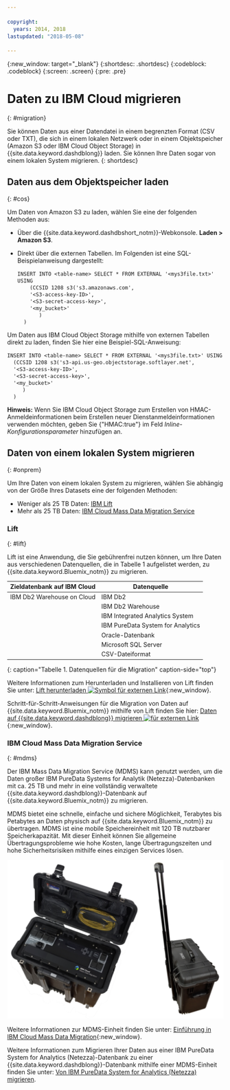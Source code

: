 ```yaml
---

copyright:
  years: 2014, 2018
lastupdated: "2018-05-08"

---
```


<!-- Attribute definitions --> 
{:new_window: target="_blank"}
{:shortdesc: .shortdesc}
{:codeblock: .codeblock}
{:screen: .screen}
{:pre: .pre}

# Daten zu IBM Cloud migrieren
{: #migration}

Sie können Daten aus einer Datendatei in einem begrenzten Format (CSV oder TXT), die sich in einem lokalen Netzwerk oder in einem Objektspeicher (Amazon S3 oder IBM Cloud Object Storage) in {{site.data.keyword.dashdblong}} laden. Sie können Ihre Daten sogar von einem lokalen System migrieren.
{: shortdesc}

## Daten aus dem Objektspeicher laden
{: #cos}

Um Daten von Amazon S3 zu laden, wählen Sie eine der folgenden Methoden aus:
  * Über die {{site.data.keyword.dashdbshort_notm}}-Webkonsole. **Laden > Amazon S3**. 
  * Direkt über die externen Tabellen. Im Folgenden ist eine SQL-Beispielanweisung dargestellt:

    ```
    INSERT INTO <table-name> SELECT * FROM EXTERNAL '<mys3file.txt>' USING
        (CCSID 1208 s3('s3.amazonaws.com', 
        '<S3-access-key-ID>',
        '<S3-secret-access-key>', 
        '<my_bucket>'
           )
      )      
    ```

Um Daten aus IBM Cloud Object Storage mithilfe von externen Tabellen direkt zu laden, finden Sie hier eine Beispiel-SQL-Anweisung:

```
INSERT INTO <table-name> SELECT * FROM EXTERNAL '<mys3file.txt>' USING
  (CCSID 1208 s3('s3-api.us-geo.objectstorage.softlayer.net', 
  '<S3-access-key-ID>',
  '<S3-secret-access-key>', 
  '<my_bucket>'
     )
  )      
```

**Hinweis:** Wenn Sie IBM Cloud Object Storage zum Erstellen von HMAC-Anmeldeinformationen beim Erstellen neuer Dienstanmeldeinformationen verwenden möchten, geben Sie {"HMAC:true"} im Feld *Inline-Konfigurationsparameter* hinzufügen an.

## Daten von einem lokalen System migrieren
{: #onprem}

Um Ihre Daten von einem lokalen System zu migrieren, wählen Sie abhängig von der Größe Ihres Datasets eine der folgenden Methoden:
* Weniger als 25 TB Daten: [IBM Lift](#lift)
* Mehr als 25 TB Daten: [IBM Cloud Mass Data Migration Service](#mdms)

### Lift
{: #lift}

Lift ist eine Anwendung, die Sie gebührenfrei nutzen können, um Ihre Daten aus verschiedenen Datenquellen, die in Tabelle 1 aufgelistet werden, zu {{site.data.keyword.Bluemix_notm}} zu migrieren. 

| Zieldatenbank auf IBM Cloud | Datenquelle |
|------------------------------|-------------|
| IBM Db2 Warehouse on Cloud   | IBM Db2 |
|                              | IBM Db2 Warehouse |
|                              | IBM Integrated Analytics System |
|                              | IBM PureData System for Analytics |
|                              | Oracle-Datenbank |
|                              | Microsoft SQL Server |
|                              | CSV-Dateiformat |
{: caption="Tabelle 1. Datenquellen für die Migration" caption-side="top"}

Weitere Informationen zum Herunterladen und Installieren von Lift finden Sie unter: [Lift herunterladen ![Symbol für externen Link](../../icons/launch-glyph.svg "Symbol für externen Link")](https://lift.ng.bluemix.net/#download){:new_window}.

Schritt-für-Schritt-Anweisungen für die Migration von Daten auf {{site.data.keyword.Bluemix_notm}} mithilfe von Lift finden Sie hier: [Daten auf {{site.data.keyword.dashdblong}} migrieren ![für externen Link](../../icons/launch-glyph.svg "Symbol für externen Link")](https://lift.ng.bluemix.net/#docs){:new_window}.

### IBM Cloud Mass Data Migration Service
{: #mdms}

Der IBM Mass Data Migration Service (MDMS) kann genutzt werden, um die Daten großer IBM PureData Systems for Analytik (Netezza)-Datenbanken mit ca. 25 TB und mehr in eine vollständig verwaltete {{site.data.keyword.dashdblong}}-Datenbank auf {{site.data.keyword.Bluemix_notm}} zu migrieren.

MDMS bietet eine schnelle, einfache und sichere Möglichkeit, Terabytes bis Petabytes an Daten physisch auf {{site.data.keyword.Bluemix_notm}} zu übertragen. MDMS ist eine mobile Speichereinheit mit 120 TB nutzbarer Speicherkapazität. Mit dieser Einheit können Sie allgemeine Übertragungsprobleme wie hohe Kosten, lange Übertragungszeiten und hohe Sicherheitsrisiken mithilfe eines einzigen Services lösen.

![Ansicht der Mass Data Migration Service-Einheit](images/mdms.svg)

Weitere Informationen zur MDMS-Einheit finden Sie unter: [Einführung in IBM Cloud Mass Data Migration](/docs/infrastructure/mass-data-migration/index.html#getting-started-with-ibm-cloud-mass-data-migration){:new_window}.

Weitere Informationen zum Migrieren Ihrer Daten aus einer IBM PureData System for Analytics (Netezza)-Datenbank zu einer {{site.data.keyword.dashdblong}}-Datenbank mithilfe einer MDMS-Einheit finden Sie unter: [Von IBM PureData System for Analytics (Netezza) migrieren](/docs/services/Db2whc/pda_db2whc_mdms.html).

